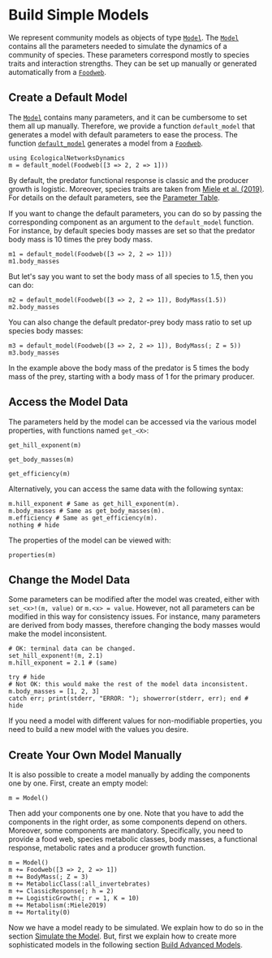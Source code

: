 # Build Simple Models

We represent community models as objects of type [`Model`](@ref).
The [`Model`](@ref) contains all the parameters needed to simulate the dynamics of a community of species.
These parameters correspond mostly to species traits and interaction strengths.
They can be set up manually or generated automatically from a [`Foodweb`](@ref).

## Create a Default Model

The [`Model`](@ref) contains many parameters, and it can be cumbersome to set them all up manually.
Therefore, we provide a function `default_model` that generates a model with default parameters to ease the process.
The function [`default_model`](@ref) generates a model from a [`Foodweb`](@ref).

```@setup econetd
using EcologicalNetworksDynamics
m = default_model(Foodweb([3 => 2, 2 => 1]))
```

By default, the predator functional response is classic and the producer growth is logistic.
Moreover, species traits are taken from [Miele et al. (2019)](https://doi.org/10.1371/journal.pcbi.1007269).
For details on the default parameters, see the [Parameter Table](@ref).

If you want to change the default parameters, you can do so by passing the corresponding component as an argument to the `default_model` function.
For instance, by default species body masses
are set so that the predator body mass is 10 times the prey body mass.

```@example econetd
m1 = default_model(Foodweb([3 => 2, 2 => 1]))
m1.body_masses
```

But let's say you want to set the body mass of all species to 1.5, then you can do:

```@example econetd
m2 = default_model(Foodweb([3 => 2, 2 => 1]), BodyMass(1.5))
m2.body_masses
```

You can also change the default predator-prey body mass ratio to set up species body masses:

```@example econetd
m3 = default_model(Foodweb([3 => 2, 2 => 1]), BodyMass(; Z = 5))
m3.body_masses
```

In the example above the body mass of the predator is 5 times the body mass of the prey, starting with a body mass of 1 for the primary producer.

## Access the Model Data

The parameters held by the model can be accessed via the various model properties,
with functions named `get_<X>`:

```@example econetd
get_hill_exponent(m)
```

```@example econetd
get_body_masses(m)
```

```@example econetd
get_efficiency(m)
```

Alternatively, you can access the same data with the following syntax:

```@example econetd
m.hill_exponent # Same as get_hill_exponent(m).
m.body_masses # Same as get_body_masses(m).
m.efficiency # Same as get_efficiency(m).
nothing # hide
```

The properties of the model can be viewed with:

```@example econetd
properties(m)
```

## Change the Model Data

Some parameters can be modified after the model was created,
either with `set_<x>!(m, value)` or `m.<x> = value`.
However, not all parameters can be modified in this way for consistency issues.
For instance, many parameters are derived from body masses, therefore changing the body masses would make the model inconsistent.

```@example econetd
# OK: terminal data can be changed.
set_hill_exponent!(m, 2.1)
m.hill_exponent = 2.1 # (same)

try # hide
# Not OK: this would make the rest of the model data inconsistent.
m.body_masses = [1, 2, 3]
catch err; print(stderr, "ERROR: "); showerror(stderr, err); end # hide
```

If you need a model with different values for non-modifiable properties,
you need to build a new model with the values you desire.

## Create Your Own Model Manually

It is also possible to create a model manually by adding the components one by one.
First, create an empty model:

```@example econetd
m = Model()
```

Then add your components one by one.
Note that you have to add the components in the right order, as some components depend on others.
Moreover, some components are mandatory.
Specifically, you need to provide a food web, species metabolic classes, body masses,
a functional response, metabolic rates and a producer growth function.

```@example econetd
m = Model()
m += Foodweb([3 => 2, 2 => 1])
m += BodyMass(; Z = 3)
m += MetabolicClass(:all_invertebrates)
m += ClassicResponse(; h = 2)
m += LogisticGrowth(; r = 1, K = 10)
m += Metabolism(:Miele2019)
m += Mortality(0)
```

Now we have a model ready to be simulated.
We explain how to do so in the section [Simulate the Model](@ref).
But, first we explain how to create more sophisticated models in the following section [Build Advanced Models](@ref).
